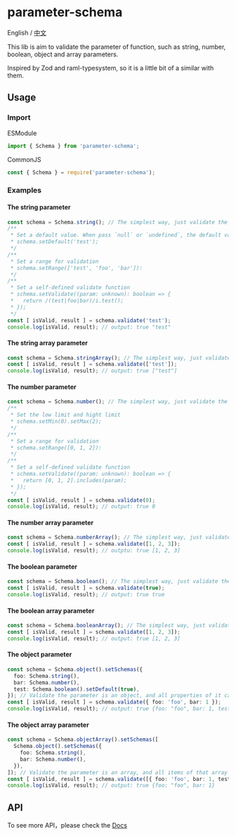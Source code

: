 # parameter-schema

English / [中文](README.md)

This lib is aim to validate the parameter of function, such as string, number, boolean, object and array parameters.

Inspired by Zod and raml-typesystem, so it is a little bit of a similar with them.

## Usage

### Import

ESModule
```typescript
import { Schema } from 'parameter-schema';
```

CommonJS
```typescript
const { Schema } = require('parameter-schema');
```

### Examples

#### The string parameter

```typescript
const schema = Schema.string(); // The simplest way, just validate the parameter is a string or not.
/**
 * Set a default value. When pass `null` or `undefined`, the default value will be the output
 * schema.setDefault('test');
 */
/**
 * Set a range for validation
 * schema.setRange(['test', 'foo', 'bar']):
 */
/**
 * Set a self-defined validate function
 * schema.setValidate((param: unknown): boolean => {
 *   return /(test|foo|bar)/i.test();
 * });
 */
const [ isValid, result ] = schema.validate('test');
console.log(isValid, result); // output: true "test"
```

#### The string array parameter

```typescript
const schema = Schema.stringArray(); // The simplest way, just validate the parameter is an array, and all items in the array are string or not.
const [ isValid, result ] = schema.validate(['test']);
console.log(isValid, result); // output: true ["test"]
```

#### The number parameter

```typescript
const schema = Schema.number(); // The simplest way, just validate the parameter is a number and not less then 0.
/**
 * Set the low limit and hight limit
 * schema.setMin(0).setMax(2);
 */
/**
 * Set a range for validation
 * schema.setRange([0, 1, 2]):
 */
/**
 * Set a self-defined validate function
 * schema.setValidate((param: unknown): boolean => {
 *   return [0, 1, 2].includes(param);
 * });
 */
const [ isValid, result ] = schema.validate(0);
console.log(isValid, result); // output: true 0
```
#### The number array parameter

```typescript
const schema = Schema.numberArray(); // The simplest way, just validate the parameter is an array with all items are numbers and not less then 0
const [ isValid, result ] = schema.validate([1, 2, 3]);
console.log(isValid, result); // outptu: true [1, 2, 3]
```

#### The boolean parameter

```typescript
const schema = Schema.boolean(); // The simplest way, just validate the parameter is a boolean or not
const [ isValid, result ] = schema.validate(true);
console.log(isValid, result); // output: true true
```

#### The boolean array parameter

```typescript
const schema = Schema.booleanArray(); // The simplest way, just validate the parameter is an array with all items are booleans
const [ isValid, result ] = schema.validate([1, 2, 3]);
console.log(isValid, result); // output: true [1, 2, 3]
```

#### The object parameter

```typescript
const schema = Schema.object().setSchemas({
  foo: Schema.string(),
  bar: Schema.number(),
  test: Schema.boolean().setDefault(true),
}); // Validate the parameter is an object, and all properties of it can be validated by the Schema settings
const [ isValid, result ] = schema.validate({ foo: 'foo', bar: 1 });
console.log(isValid, result); // output: true {foo: "foo", bar: 1, test: true}
```

#### The object array parameter

```typescript
const schema = Schema.objectArray().setSchemas([
  Schema.object().setSchemas({
    foo: Schema.string(),
    bar: Schema.number(),
  }),
]); // Validate the parameter is an array, and all items of that array are object, and all objects of that array can be validated by the one of Schema in Schema settings
const [ isValid, result ] = schema.validate([{ foo: 'foo', bar: 1, test: true }]);
console.log(isValid, result); // output: true {foo: "foo", bar: 1}
```

## API

To see more API，please check the [Docs](https://poplark.github.io/parameter-schema/)
